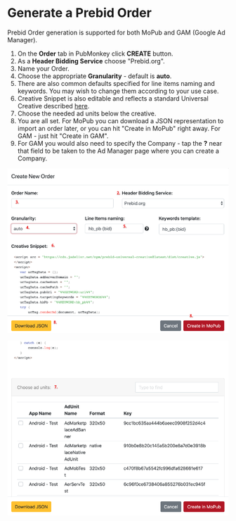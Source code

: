 # Generate a Prebid Order

Prebid Order generation is supported for both MoPub and GAM (Google Ad Manager). 

1. On the **Order** tab in PubMonkey click **CREATE** button.
2. As a **Header Bidding Service** choose "Prebid.org".
3. Name your Order.
4. Choose the appropriate **Granularity** - default is **auto**.
5. There are also common defaults specified for line items naming and keywords.  You may wish to change them according to your use case.
6. Creative Snippet is also editable and reflects a standard Universal Creative described [here](http://prebid.org/overview/prebid-universal-creative.html).
7. Choose the needed ad units below the creative. 
8. You are all set.  For MoPub you can download a JSON representation to import an order later, or you can hit "Create in MoPub" right away.  For GAM - just hit "Create in GAM".
9. For GAM you would also need to specify the Company - tap the **?** near that field to be taken to the Ad Manager page where you can create a Company.  

![Prebid order](img/order-prebid01.png)

![Prebid order](img/order-prebid02.png)
